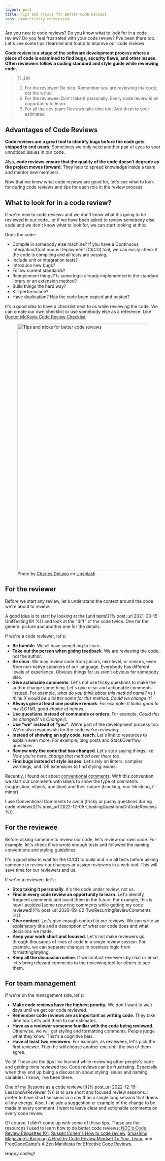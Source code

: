 ```yaml
---
layout: post
title: Tips and Tricks for Better Code Reviews
tags: productivity codereview
---
```


Are you new to code reviews? Do you know what to look for in a code review? Do you feel frustrated with your code review? I've been there too. Let's see some tips I learned and found to improve our code reviews.

**Code review is a stage of the software development process where a piece of code is examined to find bugs, security flaws, and other issues. Often reviewers follow a coding standard and style guide while reviewing code.**

> TL;DR
> 1. For the reviewer: Be nice. Remember you are reviewing the code, not the writer.
> 2. For the reviewee: Don't take it personally. Every code review is an opportunity to learn.
> 3. For all the dev team: Reviews take time too. Add them to your estimates.

## Advantages of Code Reviews

**Code reviews are a great tool to identify bugs before the code gets shipped to end users**. Sometimes we only need another pair of eyes to spot unnoticed issues in our code.

Also, **code reviews ensure that the quality of the code doesn't degrade as the project moves forward**. They help to spread knowledge inside a team and mentor new members.

Now that we know what code reviews are good for, let's see what to look for during code reviews and tips for each role in the review process.

## What to look for in a code review?

If we're new to code reviews and we don't know what it's going to be reviewed in our code...or if we have been asked to review somebody else code and we don't know what to look for, we can start looking at this:

Does the code:

* Compile in somebody else machine? If you have a Continuous Integration/Continuous Deployment (CI/CD) tool, we can easily check if the code is compiling and all tests are passing.
* Include unit or integration tests? 
* Introduce new bugs?
* Follow current standards?
* Reimplement things? Is some logic already implemented in the standard library or an extension method?
* Build things the hard way?
* Kill performance?
* Have duplication? Has the code been copied and pasted?

It's a good idea to have a checklist next to us while reviewing the code. We can create our own checklist or use somebody else as a reference. Like [Doctor McKayla Code Review Checklist](https://www.michaelagreiler.com/code-review-checklist-2/).

<figure>
<img src="https://images.unsplash.com/photo-1553877522-43269d4ea984?ixlib=rb-1.2.1&q=80&fm=jpg&crop=entropy&cs=tinysrgb&w=800&h=400&fit=crop&ixid=eyJhcHBfaWQiOjF9" alt="Tips and tricks for better code reviews" width="800">
<figcaption><span>Photo by <a href="https://unsplash.com/@charlesdeluvio?utm_source=unsplash&amp;utm_medium=referral&amp;utm_content=creditCopyText">Charles Deluvio</a> on <a href="https://unsplash.com/s/photos/review?utm_source=unsplash&amp;utm_medium=referral&amp;utm_content=creditCopyText">Unsplash</a></span></figcaption>
</figure>

## For the reviewer

Before we start any review, let's understand the context around the code we're about to review.

A good idea is to start by looking at the [unit tests]({% post_url 2021-03-15-UnitTesting101 %}) and look at the "diff" of the code twice. One for the general picture and another one for the details.

If we're a code reviewer, let's:

* **Be humble**. We all have something to learn.
* **Take out the person when giving feedback**. We are reviewing the code, not the author.
* **Be clear**. We may review code from juniors, mid-level, or seniors, even from non-native speakers of our language. Everybody has different levels of experience. Obvious things for us aren’t obvious for somebody else. 
* **Give actionable comments**. Let's not use tricky questions to make the author change something. Let's give clear and actionable comments instead. For example, _what do you think about this method name?_ vs _I think X would be a better name for this method. Could we change it?_
* **Always give at least one positive remark**. For example: _It looks good to me (LGTM)_, _good choice of names_.
* **Use questions instead of commands or orders**. For example, _Could this be changed?_ vs _Change it_.
* **Use "we" instead of "you"**. We're part of the development process too. We're also responsible for the code we're reviewing.
* **Instead of showing an ugly code, teach**. Let's link to resources to explain even more. For example, blog posts and StackOverflow questions.
* **Review only the code that has changed**. Let's stop saying things like _Now you're here, change that method over there too_.
* **Find bugs instead of style issues**. Let's rely on linters, compiler warnings, and IDE extensions to find styling issues.

Recently, I found out about [conventional comments](https://conventionalcomments.org/). With this convention, we start our comments with labels to show the type of comments (suggestion, nitpick, question) and their nature (blocking, non-blocking, if-minor).

I use Conventional Comments to avoid [tricky or pushy questions during code reviews]({% post_url 2022-12-05-LeadingQuestionsOnCodeReviews %}).

## For the reviewee

Before asking someone to review our code, let's review our own code. For example, let's check if we wrote enough tests and followed the naming conventions and styling guidelines.

It's a good idea to wait for the CI/CD to build and run all tests before asking someone to review our changes or assign reviewers in a web tool. This will save time for our reviewers and us.

If we're a reviewee, let's:

* **Stop taking it personally**. It's the code under review, not us.
* **Find in every code review an opportunity to learn**. Let's identify frequent comments and avoid them in the future. For example, this is how I avoided [some recurring comments while getting my code reviewed]({% post_url 2020-09-02-TwoRecurringReviewComments %}). 
* **Give context**. Let's give enough context to our reviews. We can write an explanatory title and a description of what our code does and what decisions we made.
* **Keep your work short and focused**. Let's not make reviewers go through thousands of lines of code in a single review session. For example, we can separate changes in business logic from formatting/styling.
* **Keep all the discussion online**. If we contact reviewers by chat or email, let's bring relevant comments to the reviewing tool for others to see them.

## For team management

If we're on the management side, let's:

* **Make code reviews have the highest priority.** We don't want to wait days until we get our code reviewed.
* **Remember code reviews are as important as writing code**. They take time too. Let's add them to our estimates.
* **Have as a reviewer someone familiar with the code being reviewed.** Otherwise, we will get styling and formatting comments. People judge what they know. That's a cognitive bias.
* **Have at least two reviewers**. For example, as reviewees, let's pick the first reviewer. Then he will choose another one until the two of them agree.

Voilà! These are the tips I've learned while reviewing other people's code and getting mine reviewed too. Code reviews can be frustrating. Especially when they end up being a discussion about styling issues and naming variables. I know, I've been there.

One of my [lessons as a code reviewer]({% post_url 2022-12-19-LessonsAsReviewer %}) is to use short and focused review sessions. I prefer to have short sessions in a day than a single long session that drains all my energy. Also, I include a suggestion or example of the change to be made in every comment. I want to leave clear and actionable comments on every code review.

Of course, I didn't come up with some of these tips. These are the resources I used to learn how to do better code reviews: [NDC's Code Review Etiquettes 101](https://www.youtube.com/watch?v=Z0j1m7qwk3M), [Russell Cohen's How to code review](https://rcoh.me/posts/how-to-code-review/), [Smashing Magazine's Bringing A Healthy Code Review Mindset To Your Team](https://www.smashingmagazine.com/2019/06/bringing-healthy-code-review-mindset/), and [FreeCodeCamp's A Zen Manifesto for Effective Code Reviews](https://www.freecodecamp.org/news/a-zen-manifesto-for-effective-code-reviews-e30b5c95204a/).

_Happy coding!_